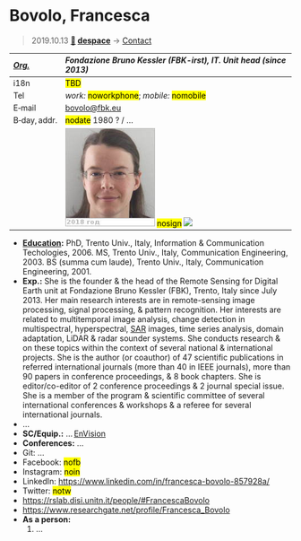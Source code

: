 # Bovolo, Francesca
> 2019.10.13 **[🚀](../index/index.md) [despace](index.md)** → [Contact](contact.md)

|*[Org.](contact.md)*|*Fondazione Bruno Kessler (FBK-irst), IT. Unit head (since 2013)*|
|:--|:--|
|i18n|<mark>TBD</mark>|
|Tel|*work:* <mark>noworkphone</mark>; *mobile:* <mark>nomobile</mark>|
|E‑mail|<bovolo@fbk.eu>|
|B‑day, addr.|<mark>nodate</mark> 1980 ? / …|
||[![](f/contact/b/bovolo1_photo_thumb.jpg)](f/contact/b/bovolo1_photo.jpg) <mark>nosign</mark> [![](f/contact//1_sign_thumb.jpg)](f/contact//1_sign.png)|

   - **[Education](edu.md):** PhD, Trento Univ., Italy, Information & Communication Techologies, 2006. MS, Trento Univ., Italy, Communication Engineering, 2003. BS (summa cum laude), Trento Univ., Italy, Communication Engineering, 2001.
   - **Exp.:** She is the founder & the head of the Remote Sensing for Digital Earth unit at Fondazione Bruno Kessler (FBK), Trento, Italy since July 2013. Her main research interests are in remote-sensing image processing, signal processing, & pattern recognition. Her interests are related to multitemporal image analysis, change detection in multispectral, hyperspectral, [SAR](sar.md) images, time series analysis, domain adaptation, LiDAR & radar sounder systems. She conducts research & on these topics within the context of several national & international projects. She is the author (or coauthor) of 47 scientific publications in referred international journals (more than 40 in IEEE journals), more than 90 papers in conference proceedings, & 8 book chapters. She is editor/co-editor of 2 conference proceedings & 2 journal special issue. She is a member of the program & scientific committee of several international conferences & workshops & a referee for several international journals.
   - …
   - **SC/Equip.:** … [EnVision](envision.md)
   - **Conferences:** …
   - Git: …
   - Facebook: <mark>nofb</mark>
   - Instagram: <mark>noin</mark>
   - LinkedIn: <https://www.linkedin.com/in/francesca-bovolo-857928a/>
   - Twitter: <mark>notw</mark>
   - <https://rslab.disi.unitn.it/people/#FrancescaBovolo>
   - <https://www.researchgate.net/profile/Francesca_Bovolo>
   - **As a person:**
      1. …
